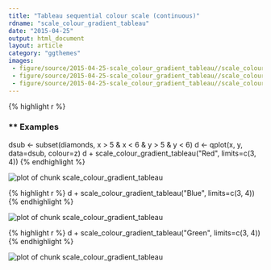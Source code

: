 ```yaml
---
title: "Tableau sequential colour scale (continuous)"
rdname: "scale_colour_gradient_tableau"
date: "2015-04-25"
output: html_document
layout: article
category: "ggthemes"
images:
 - figure/source/2015-04-25-scale_colour_gradient_tableau//scale_colour_gradient_tableau-1.png
 - figure/source/2015-04-25-scale_colour_gradient_tableau//scale_colour_gradient_tableau-2.png
 - figure/source/2015-04-25-scale_colour_gradient_tableau//scale_colour_gradient_tableau-3.png
---
```





{% highlight r %}
### ** Examples

dsub <- subset(diamonds, x > 5 & x < 6 & y > 5 & y < 6)
d <- qplot(x, y, data=dsub, colour=z)
d + scale_colour_gradient_tableau("Red", limits=c(3, 4))
{% endhighlight %}

![plot of chunk scale_colour_gradient_tableau](/allYourFigureAreBelongToUs/figure/source/2015-04-25-scale_colour_gradient_tableau/scale_colour_gradient_tableau-1.png) 

{% highlight r %}
d + scale_colour_gradient_tableau("Blue", limits=c(3, 4))
{% endhighlight %}

![plot of chunk scale_colour_gradient_tableau](/allYourFigureAreBelongToUs/figure/source/2015-04-25-scale_colour_gradient_tableau/scale_colour_gradient_tableau-2.png) 

{% highlight r %}
d + scale_colour_gradient_tableau("Green", limits=c(3, 4))
{% endhighlight %}

![plot of chunk scale_colour_gradient_tableau](/allYourFigureAreBelongToUs/figure/source/2015-04-25-scale_colour_gradient_tableau/scale_colour_gradient_tableau-3.png) 